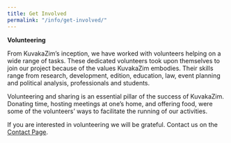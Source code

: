 ```yaml
---
title: Get Involved
permalink: "/info/get-involved/"
---
```


**Volunteering**

From KuvakaZim’s inception, we have worked with volunteers helping on a wide range of tasks. These dedicated volunteers took upon themselves to join our project because of the values KuvakaZim embodies. Their skills range from research, development, edition, education, law, event planning and political analysis, professionals and students. 

Volunteering and sharing is an essential pillar of the success of KuvakaZim. Donating time, hosting meetings at one’s home, and offering food, were some of the volunteers’ ways to facilitate the running of our activities.

If you are interested in volunteering we will be grateful. Contact us on the [Contact Page](/info/contact).

